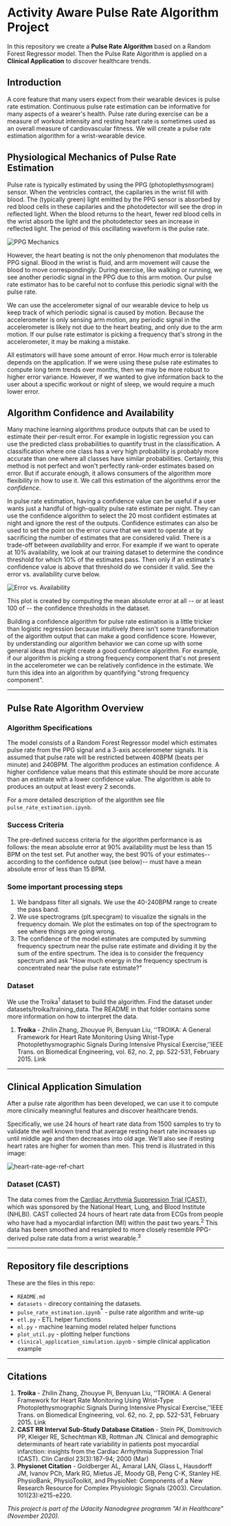 # Activity Aware Pulse Rate Algorithm Project

In this repository we create a **Pulse Rate Algorithm** based on a Random Forest Regressor model.
Then the Pulse Rate Algorithm is applied on a **Clinical Application** to discover healthcare trends.

## Introduction
A core feature that many users expect from their wearable devices is pulse rate estimation. Continuous pulse rate estimation can be informative for many aspects of a wearer's health. Pulse rate during exercise can be a measure of workout intensity and resting heart rate is sometimes used as an overall measure of cardiovascular fitness. We will create a pulse rate estimation algorithm for a wrist-wearable device.
  
## Physiological Mechanics of Pulse Rate Estimation
Pulse rate is typically estimated by using the PPG (photoplethysmogram) sensor. When the ventricles contract, the capilaries in the wrist fill with blood. The (typically green) light emitted by the PPG sensor is absorbed by red blood cells in these capilaries and the photodetector will see the drop in reflected light. When the blood returns to the heart, fewer red blood cells in the wrist absorb the light and the photodetector sees an increase in reflected light. The period of this oscillating waveform is the pulse rate.

![PPG Mechanics](imgs/ppg_mechanics.png)
  
However, the heart beating is not the only phenomenon that modulates the PPG signal. Blood in the wrist is fluid, and arm movement will cause the blood to move correspondingly. During exercise, like walking or running, we see another periodic signal in the PPG due to this arm motion. Our pulse rate estimator  has to be careful not to confuse this periodic signal with the pulse rate.  
  
We can use the accelerometer signal of our wearable device to help us keep track of which periodic signal is caused by motion. Because the accelerometer is only sensing arm motion, any periodic signal in the accelerometer is likely not due to the heart beating, and only due to the arm motion. If our pulse rate estimator is picking a frequency that's strong in the accelerometer, it may be making a mistake.  
  
All estimators will have some amount of error. How much error is tolerable depends on the application. If we were using these pulse rate estimates to compute long term trends over months, then we may be more robust to higher error variance. However, if we wanted to give information back to the user about a specific workout or night of sleep, we would require a much lower error. 

## Algorithm Confidence and Availability
Many machine learning algorithms produce outputs that can be used to estimate their per-result error. For example in logistic regression you can use the predicted class probabilities to quantify trust in the classification. A classification where one class has a very high probability is probably more accurate than one where all classes have similar probabilities. Certainly, this method is not perfect and won't perfectly rank-order estimates based on error. But if accurate enough, it allows consumers of the algorithm more flexibility in how to use it. We call this estimation of the algorithms error the *confidence*. 

In pulse rate estimation, having a confidence value can be useful if a user wants just a handful of high-quality pulse rate estimate per night. They can use the confidence algorithm to select the 20 most confident estimates at night and ignore the rest of the outputs. Confidence estimates can also be used to set the point on the error curve that we want to operate at by sacrificing the number of estimates that are considered valid. There is a trade-off between *availability* and error. For example if we want to operate at 10% availability, we look at our training dataset to determine the condince threshold for which 10% of the estimates pass. Then only if an estimate's confidence value is above that threshold do we consider it valid. See the error vs. availability curve below.

![Error vs. Availability](imgs/error_vs_availability.png)

This plot is created by computing the mean absolute error at all -- or at least 100 of -- the confidence thresholds in the dataset.

Building a confidence algorithm for pulse rate estimation is a little tricker than logistic regression because intuitively there isn't some transformation of the algorithm output that can make a good confidence score. However, by understanding our algorithm behavior we can come up with some general ideas that might create a good confidence algorithm. For example, if our algorithm is picking a strong frequency component that's not present in the accelerometer we can be relatively confidence in the estimate. We turn this idea into an algorithm by quantifying "strong frequency component".

-----
## Pulse Rate Algorithm Overview
  
### Algorithm Specifications
The model consists of a Random Forest Regressor model which estimates pulse rate from the PPG signal and a 3-axis accelerometer signals.
It is assumed that pulse rate will be restricted between 40BPM (beats per minute) and 240BPM.
The algorithm produces an estimation confidence. A higher confidence value means that this estimate should be more accurate than an estimate with a lower confidence value.
The algorithm is able to produces an output at least every 2 seconds.

For a more detailed description of the algorithm see file `pulse_rate_estimation.ipynb`.

### Success Criteria
The pre-defined success criteria for the algorithm performance is as follows: the mean absolute error at 90% availability must be less than 15 BPM on the test set.  Put another way, the best 90% of your estimates--according to the confidence output (see below)-- must have a mean absolute error of less than 15 BPM.

### Some important processing steps
  1. We bandpass filter all signals. We use the 40-240BPM range to create the pass band.
  2. We use spectrograms (plt.specgram) to visualize the signals in the frequency domain. We plot the estimates on top of the spectrogram to see where things are going wrong.
  3. The confidence of the model estimates are computed by summing frequency spectrum near the pulse rate estimate and dividing it by the sum of the entire spectrum. The idea is to consider the frequency spectrum and ask "How much energy in the frequency spectrum is concentrated near the pulse rate estimate?"
  
### Dataset
We use the Troika<sup>1</sup> dataset to build the algorithm. Find the dataset under datasets/troika/training_data. The README in that folder contains some more information on how to interpret the data.

1. **Troika** - Zhilin Zhang, Zhouyue Pi, Benyuan Liu, ‘‘TROIKA: A General Framework for Heart Rate Monitoring Using Wrist-Type Photoplethysmographic Signals During Intensive Physical Exercise,’’IEEE Trans. on Biomedical Engineering, vol. 62, no. 2, pp. 522-531, February 2015. Link

-----
## Clinical Application Simulation

After a pulse rate algorithm has been developed, we can use it to compute more clinically meaningful features and discover healthcare trends.

Specifically, we use 24 hours of heart rate data from 1500 samples to try to validate the well known trend that average resting heart rate increases up until middle age and then decreases into old age. We'll also see if resting heart rates are higher for women than men. This trend is illustrated in this image:

![heart-rate-age-ref-chart](imgs/heart-rate-age-reference-chart.jpg)

### Dataset (CAST)

The data comes from the [Cardiac Arrythmia Suppression Trial (CAST)](https://physionet.org/content/crisdb/1.0.0/), which was sponsored by the National Heart, Lung, and Blood Institute (NHLBI). CAST collected 24 hours of heart rate data from ECGs from people who have had a myocardial infarction (MI) within the past two years.<sup>2</sup> This data has been smoothed and resampled to more closely resemble PPG-derived pulse rate data from a wrist wearable.<sup>3</sup>

-----
## Repository file descriptions

These are the files in this repo:
- `README.md`
- `datasets` - direcory containing the datasets. 
- `pulse_rate_estimation.ipynb`<sup>*</sup> - pulse rate algorithm and write-up
- `etl.py` - ETL helper functions
- `ml.py` - machine learning model related helper functions
- `plot_util.py` - plotting helper functions
- `clinical_application_simulation.ipynb` - simple clinical application example
-----
## Citations
1. **Troika** - Zhilin Zhang, Zhouyue Pi, Benyuan Liu, ‘‘TROIKA: A General Framework for Heart Rate Monitoring Using Wrist-Type Photoplethysmographic Signals During Intensive Physical Exercise,’’IEEE Trans. on Biomedical Engineering, vol. 62, no. 2, pp. 522-531, February 2015. Link
2. **CAST RR Interval Sub-Study Database Citation** - Stein PK, Domitrovich PP, Kleiger RE, Schechtman KB, Rottman JN. Clinical and demographic determinants of heart rate variability in patients post myocardial infarction: insights from the Cardiac Arrhythmia Suppression Trial (CAST). Clin Cardiol 23(3):187-94; 2000 (Mar)
3. **Physionet Citation** - Goldberger AL, Amaral LAN, Glass L, Hausdorff JM, Ivanov PCh, Mark RG, Mietus JE, Moody GB, Peng C-K, Stanley HE. PhysioBank, PhysioToolkit, and PhysioNet: Components of a New Research Resource for Complex Physiologic Signals (2003). Circulation. 101(23):e215-e220.


*This project is part of the Udacity Nanodegree programm "AI in Healthcare" (November 2020).*

